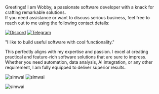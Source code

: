 Greetings! I am Wobby, a passionate software developer with a knack for crafting remarkable solutions.</br> If you need assistance or want to discuss serious business, feel free to reach out to me using the following contact details:

[![Discord](https://img.shields.io/badge/Discord-simwai-purple?style=rounded&logo=discord&logoColor=white)](https://discord.com/simwai)
[![Telegram](https://img.shields.io/badge/Telegram-gimmemorecrypto-purple?style=rounded&logo=telegram&logoColor=white)](https://t.me/gimmemorecrypto)

"I like to build useful software with cool functionality."

This perfectly aligns with my expertise and passion. I excel at creating practical and feature-rich software solutions that are sure to impress. Whether you need automation, data analysis, AI integration, or any other requirement, I am fully equipped to deliver superior results.

<p>
<img src="https://github-readme-stats-git-masterrstaa-rickstaa.vercel.app/api?username=simwai&show_icons=true&theme=dracula&locale=en" alt="simwai" />
<img src="https://github-readme-stats-git-masterrstaa-rickstaa.vercel.app/api/top-langs?username=simwai&show_icons=true&theme=dracula&locale=en&layout=compact" alt="simwai" />
</p>
<p align="left"> <img src="https://komarev.com/ghpvc/?username=simwai&label=Profile%20Views&color=a36fe2&style=plastic" alt="simwai" /> </p>



